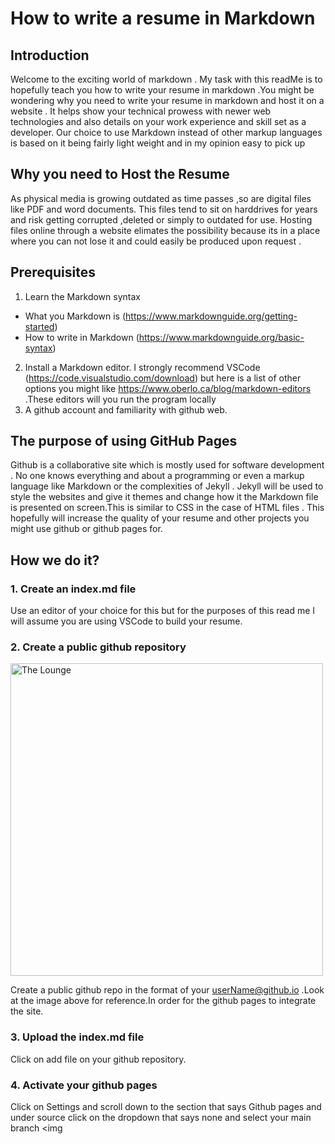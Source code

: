 # How to write a resume in Markdown
## Introduction
Welcome to the exciting world of markdown . My task with this readMe is to hopefully teach you how to write your resume in markdown .You might be wondering why you need to write your resume in markdown and host it on a website . It helps show your technical prowess with newer web technologies and also details on your work experience and skill set as a developer. Our choice to use Markdown instead of other markup languages is based on it being fairly light weight and in my opinion easy to pick up

## Why you need to Host the Resume
As physical media is growing outdated as time passes ,so are digital files like PDF and word documents. This files tend to sit on harddrives for years and risk getting corrupted ,deleted or simply to outdated for use. Hosting files online through a website elimates the possibility because its in a place where you can not lose it and could easily be produced upon request .

## Prerequisites 
1. Learn the Markdown syntax
  - What you Markdown is (https://www.markdownguide.org/getting-started)
  - How to write in Markdown (https://www.markdownguide.org/basic-syntax)
2. Install a Markdown editor. I strongly recommend VSCode (https://code.visualstudio.com/download) but here is a list of other options you might like https://www.oberlo.ca/blog/markdown-editors .These editors will you run the program locally
3. A github account and familiarity with github web.


## The purpose of using GitHub Pages
Github is a collaborative site which is mostly used for software development . No one knows everything and about a programming or even a markup language like Markdown or the complexities of Jekyll . Jekyll will be used to style the websites and give it themes and change how it the Markdown file is presented on screen.This is similar to CSS in the case of HTML files . This hopefully will increase the quality of your resume and other projects you might use github or github pages for.

## How we do it?
### 1.  Create an index.md file 
Use an editor of your choice for this but for the purposes of this read me I will assume you are using VSCode to build your resume.
### 2.  Create a public github repository 
<img
		width="500px"
		alt="The Lounge"
		src="https://media.giphy.com/media/SbyfT7ldqp3115owMN/giphy.gif">
		
 Create a public github repo in the format of your userName@github.io .Look at the image above for reference.In order for the github pages to integrate the site.
 
 ### 3.  Upload the index.md file
 
 Click on add file on your github repository.
 
  ### 4.  Activate your github pages
  Click on Settings and scroll down to the section that says Github pages and under source click on the dropdown that says none and select your main branch
 <img 
 		
 
